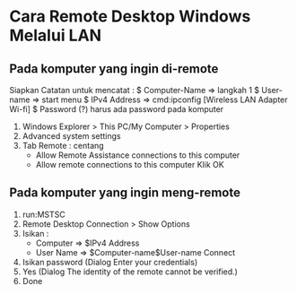 # Cara Remote Desktop Windows Melalui LAN

## Pada komputer yang ingin di-remote

Siapkan Catatan untuk mencatat :
$ Computer-Name => langkah 1 
$ User-name     => start menu
$ IPv4 Address  => cmd:ipconfig [Wireless LAN Adapter Wi-fi]
$ Password (?) harus ada password pada komputer

1. Windows Explorer > This PC/My Computer > Properties
2. Advanced system settings
3. Tab Remote : centang 
    * Allow Remote Assistance connections to this computer 
    * Allow remote connections to this computer
    Klik OK


## Pada komputer yang ingin meng-remote

1. run:MSTSC 
2. Remote Desktop Connection > Show Options
3. Isikan :
    * Computer  =>   $IPv4 Address
    * User Name =>   $Computer-name\$User-name
    Connect
4. Isikan password (Dialog Enter your credentials)
5. Yes             (Dialog The identity of the remote cannot be verified.)
6. Done